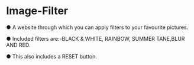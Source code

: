 # Image-Filter

● A  website through which you can apply filters to your favourite pictures.

● Included filters are:-BLACK & WHITE, RAINBOW, SUMMER TANE,BLUR AND RED.

● This also includes a RESET button.
